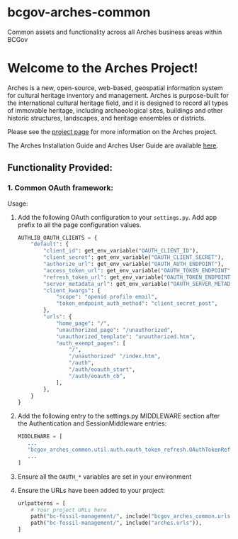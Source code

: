 # bcgov-arches-common
Common assets and functionality across all Arches business areas within BCGov

# Welcome to the Arches Project!

Arches is a new, open-source, web-based, geospatial information system for cultural heritage inventory and management. Arches is purpose-built for the international cultural heritage field, and it is designed to record all types of immovable heritage, including archaeological sites, buildings and other historic structures, landscapes, and heritage ensembles or districts.

Please see the [project page](http://archesproject.org/) for more information on the Arches project.

The Arches Installation Guide and Arches User Guide are available [here](http://archesproject.org/documentation/).

## Functionality Provided:
### 1. Common OAuth framework:
Usage:
   1. Add the following OAuth configuration to your `settings.py`. Add app prefix to all the page configuration values. 
      ```python
      AUTHLIB_OAUTH_CLIENTS = {
          "default": {
              "client_id": get_env_variable("OAUTH_CLIENT_ID"),
              "client_secret": get_env_variable("OAUTH_CLIENT_SECRET"),
              "authorize_url": get_env_variable("OAUTH_AUTH_ENDPOINT"),
              "access_token_url": get_env_variable("OAUTH_TOKEN_ENDPOINT"),
              "refresh_token_url": get_env_variable("OAUTH_TOKEN_ENDPOINT"),
              "server_metadata_url": get_env_variable("OAUTH_SERVER_METADATA_URL"),
              "client_kwargs": {
                  "scope": "openid profile email",
                  "token_endpoint_auth_method": "client_secret_post",
              },
              "urls": {
                  "home_page": "/",
                  "unauthorized_page": "/unauthorized",
                  "unauthorized_template": "unauthorized.htm",
                  "auth_exempt_pages": [
                      "/",
                      "/unauthorized" "/index.htm",
                      "/auth",
                      "/auth/eoauth_start",
                      "/auth/eoauth_cb",
                  ],
              },
          }
      }
      ```
    
   2. Add the following entry to the settings.py MIDDLEWARE section after the Authentication and SessionMiddleware entries:
      ```python
      MIDDLEWARE = [
         ...
         "bcgov_arches_common.util.auth.oauth_token_refresh.OAuthTokenRefreshMiddleware",
         ...
      ]
      ```
   3. Ensure all the `OAUTH_*` variables are set in your environment
   4. Ensure the URLs have been added to your project:
      ```python
      urlpatterns = [
          # Your project URLs here
          path("bc-fossil-management/", include("bcgov_arches_common.urls")),
          path("bc-fossil-management/", include("arches.urls")),
      ]
      ```
